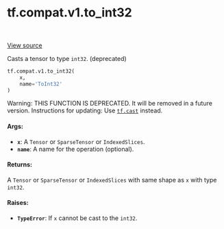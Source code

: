 <div itemscope itemtype="http://developers.google.com/ReferenceObject">
<meta itemprop="name" content="tf.compat.v1.to_int32" />
<meta itemprop="path" content="Stable" />
</div>

# tf.compat.v1.to_int32

<!-- Insert buttons and diff -->

<table class="tfo-notebook-buttons tfo-api" align="left">
</table>

<a target="_blank" href="/code/stable/tensorflow/python/ops/math_ops.py">View source</a>



Casts a tensor to type `int32`. (deprecated)

``` python
tf.compat.v1.to_int32(
    x,
    name='ToInt32'
)
```



<!-- Placeholder for "Used in" -->

Warning: THIS FUNCTION IS DEPRECATED. It will be removed in a future version.
Instructions for updating:
Use <a href="../../../tf/cast.md"><code>tf.cast</code></a> instead.

#### Args:


* <b>`x`</b>: A `Tensor` or `SparseTensor` or `IndexedSlices`.
* <b>`name`</b>: A name for the operation (optional).


#### Returns:

A `Tensor` or `SparseTensor` or `IndexedSlices` with same shape as `x` with
type `int32`.



#### Raises:


* <b>`TypeError`</b>: If `x` cannot be cast to the `int32`.

